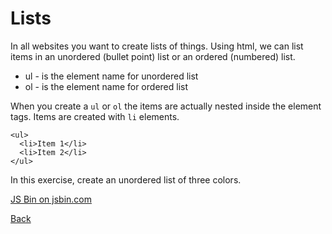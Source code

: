 # Lists

In all websites you want to create lists of things.
Using html, we can list items in an unordered (bullet point) list or an ordered (numbered) list.

- ul - is the element name for unordered list
- ol - is the element name for ordered list

When you create a `ul` or `ol` the items are actually nested inside the element tags.
Items are created with `li` elements.

```
<ul>
  <li>Item 1</li>
  <li>Item 2</li>
</ul>
```

In this exercise, create an unordered list of three colors.

<a class="jsbin-embed" href="https://jsbin.com/rabahim/5/embed?html,output">JS Bin on jsbin.com</a>

[Back](/1-hello-world/)
